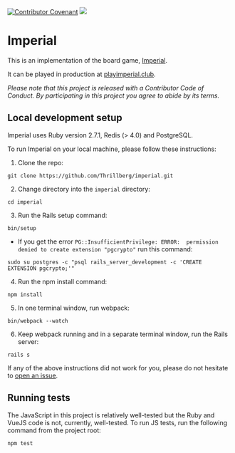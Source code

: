 [![Contributor Covenant](https://img.shields.io/badge/Contributor%20Covenant-v2.0%20adopted-ff69b4.svg)](code_of_conduct.md) 
![](https://github.com/Thrillberg/imperial/workflows/Node.js%20CI/badge.svg)

# Imperial

This is an implementation of the board game, [Imperial](<https://en.wikipedia.org/wiki/Imperial_(board_game)>).

It can be played in production at [playimperial.club](https://playimperial.club).

_Please note that this project is released with a Contributor Code of Conduct.
By participating in this project you agree to abide by its terms._

## Local development setup

Imperial uses Ruby version 2.7.1, Redis (> 4.0) and PostgreSQL.

To run Imperial on your local machine, please follow these instructions:

1. Clone the repo:
```
git clone https://github.com/Thrillberg/imperial.git
```
2. Change directory into the `imperial` directory:
```
cd imperial
```
3. Run the Rails setup command:
```
bin/setup
```
- If you get the error `PG::InsufficientPrivilege: ERROR:  permission denied to create extension "pgcrypto"` run this command:
```
sudo su postgres -c "psql rails_server_development -c 'CREATE EXTENSION pgcrypto;'"
```
4. Run the npm install command:
```
npm install
```
5. In one terminal window, run webpack:
```
bin/webpack --watch
```
6. Keep webpack running and in a separate terminal window, run the Rails server:
```
rails s
```
If any of the above instructions did not work for you, please do not hesitate to [open an issue](https://github.com/Thrillberg/imperial/issues/new).

## Running tests

The JavaScript in this project is relatively well-tested but the Ruby and VueJS code is not, currently, well-tested. To run JS tests, run the following command from the project root:

```
npm test
```
